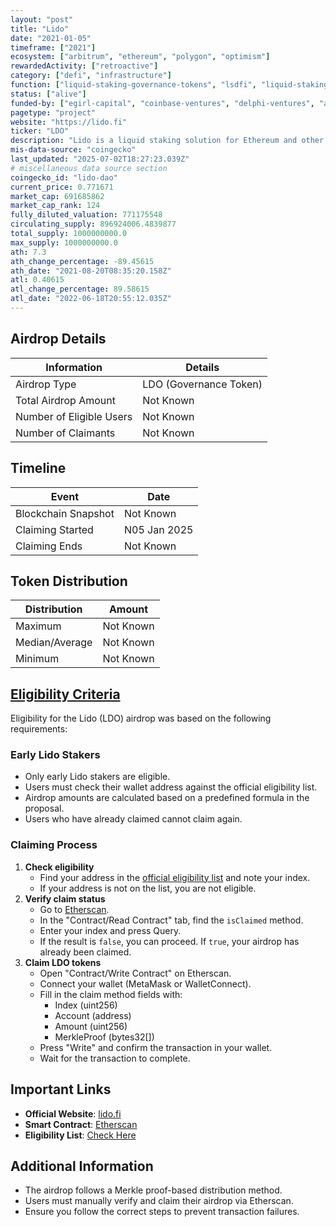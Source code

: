 ```yaml
---
layout: "post"
title: "Lido"
date: "2021-01-05"
timeframe: ["2021"]
ecosystem: ["arbitrum", "ethereum", "polygon", "optimism"]
rewardedActivity: ["retroactive"]
category: ["defi", "infrastructure"]
function: ["liquid-staking-governance-tokens", "lsdfi", "liquid-staking", "decentralized-finance"]
status: ["alive"]
funded-by: ["egirl-capital", "coinbase-ventures", "delphi-ventures", "andreessen-horowitz-a16z", "alameda-research", "dragonfly-capital", "paradigm", "multicoin-capital"]
pagetype: "project"
website: "https://lido.fi"
ticker: "LDO"
description: "Lido is a liquid staking solution for Ethereum and other blockchains, allowing users to stake assets while maintaining liquidity."
mis-data-source: "coingecko"
last_updated: "2025-07-02T18:27:23.039Z"
# miscellaneous data source section
coingecko_id: "lido-dao"
current_price: 0.771671
market_cap: 691685862
market_cap_rank: 124
fully_diluted_valuation: 771175548
circulating_supply: 896924006.4839877
total_supply: 1000000000.0
max_supply: 1000000000.0
ath: 7.3
ath_change_percentage: -89.45615
ath_date: "2021-08-20T08:35:20.158Z"
atl: 0.40615
atl_change_percentage: 89.58615
atl_date: "2022-06-18T20:55:12.035Z"
---
```


## Airdrop Details

| Information              | Details                |
| ------------------------ | ---------------------- |
| Airdrop Type             | LDO (Governance Token) |
| Total Airdrop Amount     | Not Known              |
| Number of Eligible Users | Not Known              |
| Number of Claimants      | Not Known              |

## Timeline

| Event               | Date         |
| ------------------- | ------------ |
| Blockchain Snapshot | Not Known    |
| Claiming Started    | N05 Jan 2025 |
| Claiming Ends       | Not Known    |

## Token Distribution

| Distribution   | Amount    |
| -------------- | --------- |
| Maximum        | Not Known |
| Median/Average | Not Known |
| Minimum        | Not Known |

## [Eligibility Criteria](https://blog.lido.fi/introducing-early-adoption-for-community-staking-module/)

Eligibility for the Lido (LDO) airdrop was based on the following requirements:

### Early Lido Stakers
- Only early Lido stakers are eligible.
- Users must check their wallet address against the official eligibility list.
- Airdrop amounts are calculated based on a predefined formula in the proposal.
- Users who have already claimed cannot claim again.

### Claiming Process
1. **Check eligibility**
   - Find your address in the [official eligibility list](https://lido.fi) and note your index.
   - If your address is not on the list, you are not eligible.
2. **Verify claim status**
   - Go to [Etherscan](https://etherscan.io/address/0x4b3EDb22952Fb4A70140E39FB1adD05A6B49622B).
   - In the "Contract/Read Contract" tab, find the `isClaimed` method.
   - Enter your index and press Query.
   - If the result is `false`, you can proceed. If `true`, your airdrop has already been claimed.
3. **Claim LDO tokens**
   - Open "Contract/Write Contract" on Etherscan.
   - Connect your wallet (MetaMask or WalletConnect).
   - Fill in the claim method fields with:
     - Index (uint256)
     - Account (address)
     - Amount (uint256)
     - MerkleProof (bytes32[])
   - Press "Write" and confirm the transaction in your wallet.
   - Wait for the transaction to complete.

## Important Links

- **Official Website**: [lido.fi](https://lido.fi)
- **Smart Contract**: [Etherscan](https://etherscan.io/address/0x4b3EDb22952Fb4A70140E39FB1adD05A6B49622B)
- **Eligibility List**: [Check Here](https://github.com/lidofinance/community-staking-module/blob/develop/artifacts/mainnet/early-adoption/addresses.json)
## Additional Information

- The airdrop follows a Merkle proof-based distribution method.
- Users must manually verify and claim their airdrop via Etherscan.
- Ensure you follow the correct steps to prevent transaction failures.